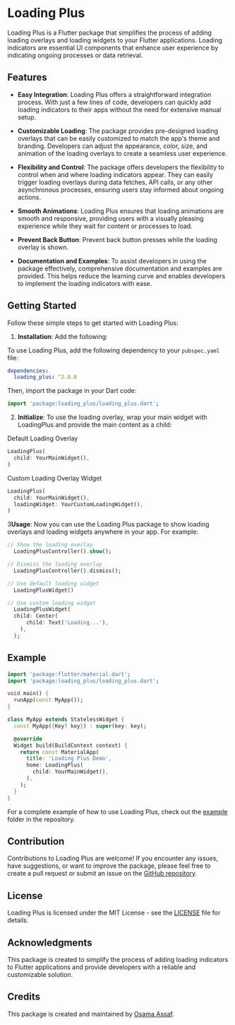 # Loading Plus

Loading Plus is a Flutter package that simplifies the process of adding loading overlays and loading widgets to your Flutter applications. Loading indicators are essential UI components that enhance user experience by indicating ongoing processes or data retrieval.

## Features

- **Easy Integration**: Loading Plus offers a straightforward integration process. With just a few lines of code, developers can quickly add loading indicators to their apps without the need for extensive manual setup.

- **Customizable Loading**: The package provides pre-designed loading overlays that can be easily customized to match the app's theme and branding. Developers can adjust the appearance, color, size, and animation of the loading overlays to create a seamless user experience.

- **Flexibility and Control**: The package offers developers the flexibility to control when and where loading indicators appear. They can easily trigger loading overlays during data fetches, API calls, or any other asynchronous processes, ensuring users stay informed about ongoing actions.

- **Smooth Animations**: Loading Plus ensures that loading animations are smooth and responsive, providing users with a visually pleasing experience while they wait for content or processes to load.
 
- **Prevent Back Button**: Prevent back button presses while the loading overlay is shown.

- **Documentation and Examples**: To assist developers in using the package effectively, comprehensive documentation and examples are provided. This helps reduce the learning curve and enables developers to implement the loading indicators with ease.

## Getting Started

Follow these simple steps to get started with Loading Plus:

1. **Installation**: Add the following:

To use Loading Plus, add the following dependency to your `pubspec.yaml` file:

```yaml
dependencies:
  loading_plus: ^2.0.0
```

Then, import the package in your Dart code:

```dart
import 'package:loading_plus/loading_plus.dart';
```

2. **Initialize**: To use the loading overlay, wrap your main widget with LoadingPlus and provide the main content as a child:

Default Loading Overlay
```dart
LoadingPlus(
  child: YourMainWidget(),
)
```

Custom Loading Overlay Widget
```dart
LoadingPlus(
  child: YourMainWidget(),
  loadingWidget: YourCustomLoadingWidget(),
)
```

3**Usage**: Now you can use the Loading Plus package to show loading overlays and loading widgets anywhere in your app. For example:

```dart
// Show the loading overlay
  LoadingPlusController().show();

// Dismiss the loading overlay
  LoadingPlusController().dismiss();

// Use default loading widget
  LoadingPlusWidget()

// Use custom loading widget
  LoadingPlusWidget(
  child: Center(
      child: Text('Loading...'),
    ),
  );
```

## Example

```dart
import 'package:flutter/material.dart';
import 'package:loading_plus/loading_plus.dart';

void main() {
  runApp(const MyApp());
}

class MyApp extends StatelessWidget {
  const MyApp({Key? key}) : super(key: key);

  @override
  Widget build(BuildContext context) {
    return const MaterialApp(
      title: 'Loading Plus Demo',
      home: LoadingPlus(
        child: YourMainWidget(),
      ),
    );
  }
}
```

For a complete example of how to use Loading Plus, check out the [example](example) folder in the repository.

## Contribution

Contributions to Loading Plus are welcome! If you encounter any issues, have suggestions, or want to improve the package, please feel free to create a pull request or submit an issue on the [GitHub repository](https://github.com/OsamaAssaf/loading_plus).

## License

Loading Plus is licensed under the MIT License - see the [LICENSE](LICENSE) file for details.

## Acknowledgments

This package is created to simplify the process of adding loading indicators to Flutter applications and provide developers with a reliable and customizable solution.

## Credits

This package is created and maintained by [Osama Assaf](https://github.com/OsamaAssaf).
